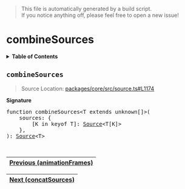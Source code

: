 > This file is automatically generated by a build script.<br>If you notice anything off, please feel free to open a new issue!

# combineSources

<details><summary><b>Table of Contents</b></summary><br>

1. [<code>combineSources</code>](#combineSources)</details>

## <a name="combineSources"></a><code>combineSources</code>

> Source Location: [packages\/core\/src\/source.ts#L1174](..\/..\/packages\/core\/src\/source.ts#L1174)

<b>Signature</b>

<pre>function combineSources&lt;T extends unknown[]&gt;(<br>    sources: {<br>        [K in keyof T]: <a href="00-Source.md#Source-Interface">Source</a>&lt;T[K]&gt;<br>    },<br>): <a href="00-Source.md#Source-Interface">Source</a>&lt;T&gt;</pre><br>

| [Previous \(animationFrames\)](06-animationFrames.md#readme) |
| --- |

<div align="right">

| [Next \(concatSources\)](08-concatSources.md#readme) |
| --- |
</div>
